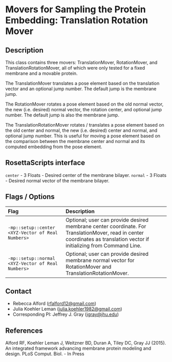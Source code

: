 # Movers for Sampling the Protein Embedding: Translation Rotation Mover

## Description

This class contains three movers: TranslationMover, RotationMover, and TranslationRotationMover, all of which were only tested for a fixed membrane and a movable protein. 

The TranslationMover translates a pose element based on the translation vector and an optional jump number. The default jump is the membrane jump.

The RotationMover rotates a pose element based on the old normal vector, the new (i.e. desired) normal vector, the rotation center, and optional jump number. The default jump is also the membrane jump.

The TranslationRotationMover rotates / translates a pose element based on the old center and normal, the new (i.e. desired) center and normal, and optional jump number. This is useful for moving a pose element based on the comparison between the membrane center and normal and its computed embedding from the pose element. 

## RosettaScripts interface

`center` - 3 Floats - Desired center of the membrane bilayer.
`normal` - 3 Floats - Desired normal vector of the membrane bilayer. 

## Flags / Options

|**Flag**|**Description**|
|:-------|:--------------|
|`-mp::setup::center <XYZ-Vector of Real Numbers>` | Optional; user can provide desired membrane center coordinate. For TranslationMover, read in center coordinates as translation vector if initializing from Command Line. |
|`-mp::setup::normal <XYZ-Vector of Real Numbers>` | Optional; user can provide desired membrane normal vector for RotationMover and TranslationRotationMover. |

## Contact

- Rebecca Alford ([rfalford12@gmail.com](rfalford12@gmail.com))
- Julia Koehler Leman ([julia.koehler1982@gmail.com](julia.koehler1982@gmail.com))
- Corresponding PI: Jeffrey J. Gray ([jgray@jhu.edu](jgray@jhu.edu))

## References

Alford RF, Koehler Leman J, Weitzner BD, Duran A, Tiley DC, Gray JJ (2015). An integrated framework advancing membrane protein modeling and design. PLoS Comput. Biol. - In Press


